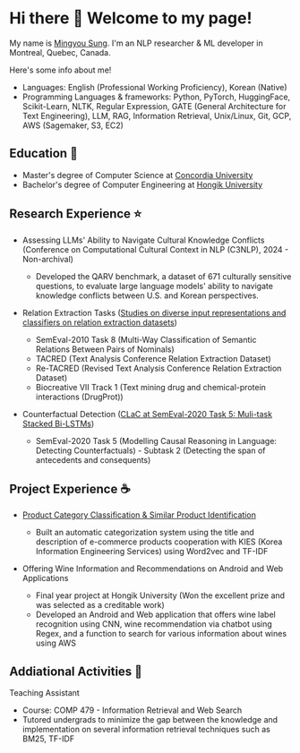 # Hi there 👋 Welcome to my page!

My name is <a href="http://www.linkedin.com/in/mingyou-sung-0449a0184/">Mingyou Sung</a>. I'm an NLP researcher & ML developer in Montreal, Quebec, Canada.

Here's some info about me! 
- Languages: English (Professional Working Proficiency), Korean (Native)
- Programming Languages & frameworks: Python, PyTorch, HuggingFace, Scikit-Learn, NLTK, Regular Expression, GATE (General Architecture for Text Engineering), LLM, RAG, Information Retrieval, Unix/Linux, Git, GCP, AWS (Sagemaker, S3, EC2)

## Education 🏫
- Master's degree of Computer Science at <a href="http://www.concordia.ca/">Concordia University</a>
- Bachelor's degree of Computer Engineering at <a href="https://www.hongik.ac.kr/en/index.do">Hongik University</a>

## Research Experience ⭐
- Assessing LLMs' Ability to Navigate Cultural Knowledge Conflicts (Conference on Computational Cultural Context in NLP (C3NLP), 2024 - Non-archival)
  - Developed the QARV benchmark, a dataset of 671 culturally sensitive questions, to evaluate large language models' ability to navigate knowledge conflicts between U.S. and Korean perspectives.
 
- Relation Extraction Tasks (<a href="http://spectrum.library.concordia.ca/id/eprint/990412/">Studies on diverse input representations and classifiers on relation extraction datasets</a>)
  - SemEval-2010 Task 8 (Multi-Way Classification of Semantic Relations Between Pairs of Nominals)
  - TACRED (Text Analysis Conference Relation Extraction Dataset)
  - Re-TACRED (Revised Text Analysis Conference Relation Extraction Dataset)
  - Biocreative VII Track 1 (Text mining drug and chemical-protein interactions (DrugProt))

- Counterfactual Detection (<a href="http://aclanthology.org/2020.semeval-1.54/">CLaC at SemEval-2020 Task 5: Muli-task Stacked Bi-LSTMs</a>)
  - SemEval-2020 Task 5 (Modelling Causal Reasoning in Language: Detecting Counterfactuals) - Subtask 2
(Detecting the span of antecedents and consequents)

## Project Experience ☕
- <a href="http://iml.hongik.ac.kr/projects.html">Product Category Classification & Similar Product Identification</a>
  - Built an automatic categorization system using the title and description of e-commerce products cooperation with KIES (Korea Information Engineering Services) using Word2vec and TF-IDF

- Offering Wine Information and Recommendations on Android and Web Applications
  - Final year project at Hongik University (Won the excellent prize and was selected as a creditable work)
  - Developed an Android and Web application that offers wine label recognition using CNN, wine
recommendation via chatbot using Regex, and a function to search for various information about wines using AWS

## Addiational Activities 📝
Teaching Assistant
- Course: COMP 479 - Information Retrieval and Web Search
- Tutored undergrads to minimize the gap between the knowledge and implementation on several
information retrieval techniques such as BM25, TF-IDF




